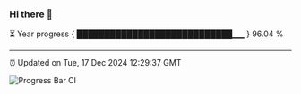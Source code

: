 ### Hi there 👋

⏳ Year progress { ████████████████████████████▁▁ } 96.04 %

---

⏰ Updated on Tue, 17 Dec 2024 12:29:37 GMT

![Progress Bar CI](https://github.com/liununu/liununu/workflows/Progress%20Bar%20CI/badge.svg)
